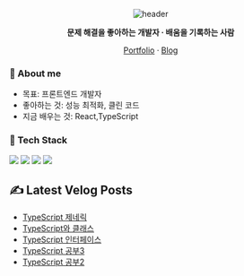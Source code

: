 <!-- ===== Hero ===== -->
<!-- 중앙 정렬 헤더와 짧은 슬로건 -->
<div align="center">
  <!-- 헤더 배너 -->
<p align="center">
  <img src="https://capsule-render.vercel.app/api?type=waving&color=0:7F7FD5,50:86A8E7,100:91EAE4&height=200&section=header&text=Frontend%20Developer%20김민석&fontSize=36&fontAlignY=35&animation=fadeIn" alt="header" />
</p>
  <p><b>문제 해결을 좋아하는 개발자 · 배움을 기록하는 사람</b></p>
  <!-- 퀵 링크 -->
  <p>
    <a href="https://portpolio-10012.vercel.app/">Portfolio</a> ·
    <a href="https://velog.io/@10012/posts">Blog</a> 
  </p>
</div>

<!-- ===== 소개 ===== -->
### 👋 About me
- 목표: 프론트엔드 개발자
- 좋아하는 것: 성능 최적화, 클린 코드
- 지금 배우는 것: React,TypeScript

<!-- ===== 기술 스택 ===== -->
### 🧰 Tech Stack
<!-- 뱃지형 아이콘: shields.io + simple-icons -->
<p>
  <img src="https://img.shields.io/badge/TypeScript-3178C6?logo=typescript&logoColor=white" />
  <img src="https://img.shields.io/badge/React-20232a?logo=react&logoColor=61DAFB" />
  <img src="https://img.shields.io/badge/Node.js-339933?logo=nodedotjs&logoColor=white" />
  <img src="https://img.shields.io/badge/TailwindCSS-06B6D4?logo=tailwindcss&logoColor=white" />
</p>

## ✍️ Latest Velog Posts
<!-- BLOG-POST-LIST:START -->
- [TypeScript 제네릭](https://velog.io/@10012/TypeScript-%EC%A0%9C%EB%84%A4%EB%A6%AD)
- [TypeScript와 클래스](https://velog.io/@10012/TypeScript%EC%99%80-%ED%81%B4%EB%9E%98%EC%8A%A4)
- [TypeScript 인터페이스](https://velog.io/@10012/TypeScript-%EC%9D%B8%ED%84%B0%ED%8E%98%EC%9D%B4%EC%8A%A4)
- [TypeScript 공부3](https://velog.io/@10012/TypeScript-%EA%B3%B5%EB%B6%803)
- [TypeScript 공부2](https://velog.io/@10012/TypeScript-%EA%B3%B5%EB%B6%802)
<!-- BLOG-POST-LIST:END -->

